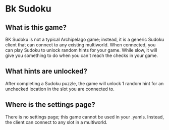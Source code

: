 # Bk Sudoku

## What is this game?

BK Sudoku is not a typical Archipelago game; instead, it is a generic Sudoku client that can connect to any existing multiworld. When connected, you can play Sudoku to unlock random hints for your game. While slow, it will give you something to do when you can't reach the checks in your game.

## What hints are unlocked?

After completing a Sudoku puzzle, the game will unlock 1 random hint for an unchecked location in the slot you are connected to.

## Where is the settings page?

There is no settings page; this game cannot be used in your .yamls. Instead, the client can connect to any slot in a multiworld.
